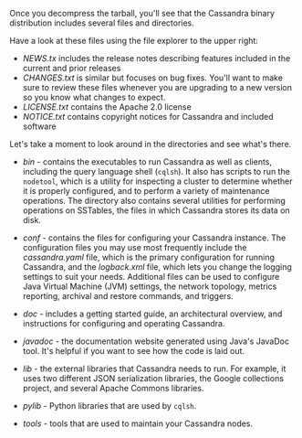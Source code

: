 Once you decompress the tarball, you'll see that the Cassandra binary distribution includes several files and directories.

Have a look at these files using the file explorer to the upper right:
 
* _NEWS.tx_ includes the release notes describing features included in the current and prior releases
* _CHANGES.txt_ is similar but focuses on bug fixes. You'll want to make sure to review these files whenever you are upgrading to a new version so you know what changes to expect. 
* _LICENSE.txt_ contains the Apache 2.0 license 
* _NOTICE.txt_ contains copyright notices for Cassandra and included software

Let's take a moment to look around in the directories and see what's there.

* _bin_ - contains the executables to run Cassandra as well as clients, including the query language shell (`cqlsh`). It also has scripts to run the `nodetool`, which is a utility for inspecting a cluster to determine whether it is properly configured, and to perform a variety of maintenance operations. The directory also contains several utilities for performing operations on SSTables, the files in which Cassandra stores its data on disk.

* _conf_ - contains the files for configuring your Cassandra instance. The configuration files you may use most frequently include the _cassandra.yaml_ file, which is the primary configuration for running Cassandra, and the _logback.xml_ file, which lets you change the logging settings to suit your needs. Additional files can be used to configure Java Virtual Machine (JVM) settings, the network topology, metrics reporting, archival and restore commands, and triggers.

* _doc_ - includes a getting started guide, an architectural overview, and instructions for configuring and operating Cassandra.

* _javadoc_ - the documentation website generated using Java's JavaDoc tool. It's helpful if you want to see how the code is laid out. 

* _lib_ - the external libraries that Cassandra needs to run. For example, it uses two different JSON serialization libraries, the Google collections project, and several Apache Commons libraries.

* _pylib_ - Python libraries that are used by `cqlsh`.

* _tools_ - tools that are used to maintain your Cassandra nodes. 